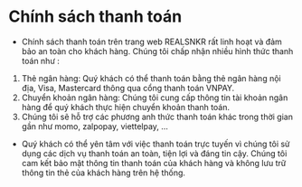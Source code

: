 # Chính sách thanh toán

- Chính sách thanh toán trên trang web REALSNKR rất linh hoạt và đảm bảo an toàn cho khách hàng. Chúng tôi chấp nhận nhiều hình thức thanh toán như :

1. Thẻ ngân hàng: Quý khách có thể thanh toán bằng thẻ ngân hàng nội địa, Visa, Mastercard thông qua cổng thanh toán VNPAY.
2. Chuyển khoản ngân hàng: Chúng tôi cung cấp thông tin tài khoản ngân hàng để quý khách thực hiện chuyển khoản thanh toán.
3. Chúng tôi sẽ hỗ trợ các phương anh thức thanh toán khác trong thời gian gần như momo, zalpopay, viettelpay, ...

- Quý khách có thể yên tâm với việc thanh toán trực tuyến vì chúng tôi sử dụng các dịch vụ thanh toán an toàn, tiện lợi và đáng tin cậy. Chúng tôi cam kết bảo mật thông tin thanh toán của khách hàng và không lưu trữ thông tin thẻ của khách hàng trên hệ thống.
